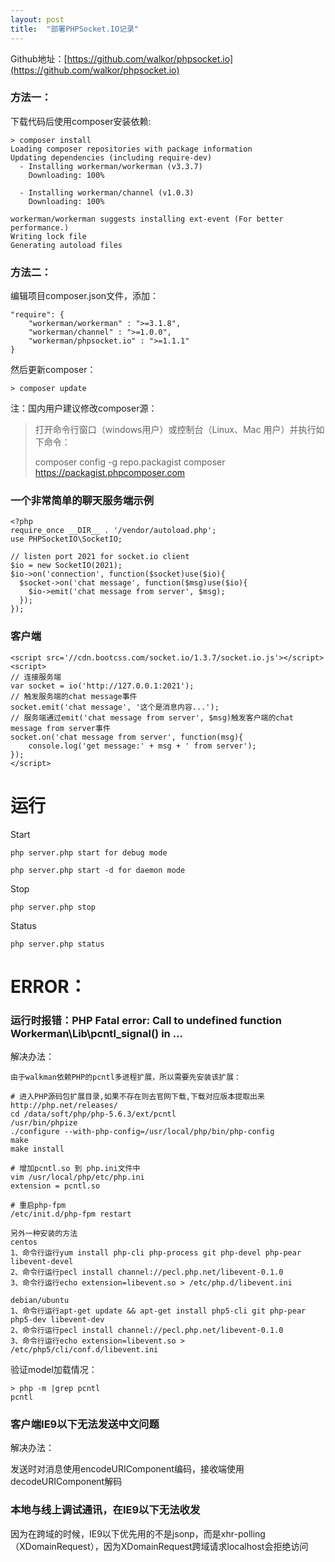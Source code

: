 ```yaml
---
layout: post
title:  "部署PHPSocket.IO记录"
---
```


Github地址：[https://github.com/walkor/phpsocket.io](https://github.com/walkor/phpsocket.io)

### 方法一：

下载代码后使用composer安装依赖:

	> composer install
	Loading composer repositories with package information
	Updating dependencies (including require-dev)
	  - Installing workerman/workerman (v3.3.7)
	    Downloading: 100%
	
	  - Installing workerman/channel (v1.0.3)
	    Downloading: 100%
	
	workerman/workerman suggests installing ext-event (For better performance.)
	Writing lock file
	Generating autoload files


### 方法二：

编辑项目composer.json文件，添加：

    "require": {
        "workerman/workerman" : ">=3.1.8",
        "workerman/channel" : ">=1.0.0",
        "workerman/phpsocket.io" : ">=1.1.1"
    }

然后更新composer：

	> composer update

注：国内用户建议修改composer源：

> 打开命令行窗口（windows用户）或控制台（Linux、Mac 用户）并执行如下命令：
> 
> composer config -g repo.packagist composer https://packagist.phpcomposer.com


### 一个非常简单的聊天服务端示例

	<?php
	require_once __DIR__ . '/vendor/autoload.php';
	use PHPSocketIO\SocketIO;
	
	// listen port 2021 for socket.io client
	$io = new SocketIO(2021);
	$io->on('connection', function($socket)use($io){
	  $socket->on('chat message', function($msg)use($io){
	    $io->emit('chat message from server', $msg);
	  });
	});

### 客户端

	<script src='//cdn.bootcss.com/socket.io/1.3.7/socket.io.js'></script>
	<script>
	// 连接服务端
	var socket = io('http://127.0.0.1:2021');
	// 触发服务端的chat message事件
	socket.emit('chat message', '这个是消息内容...');
	// 服务端通过emit('chat message from server', $msg)触发客户端的chat message from server事件
	socket.on('chat message from server', function(msg){
		console.log('get message:' + msg + ' from server');
	});
	</script>

# 运行

Start

	php server.php start for debug mode
	
	php server.php start -d for daemon mode

Stop

	php server.php stop

Status

	php server.php status


# ERROR：

### 运行时报错：PHP Fatal error:  Call to undefined function Workerman\Lib\pcntl_signal() in ...

解决办法：

	由于walkman依赖PHP的pcntl多进程扩展，所以需要先安装该扩展：
	
	# 进入PHP源码包扩展目录,如果不存在则去官网下载,下载对应版本提取出来 http://php.net/releases/
	cd /data/soft/php/php-5.6.3/ext/pcntl
	/usr/bin/phpize
	./configure --with-php-config=/usr/local/php/bin/php-config
	make
	make install
	
	# 增加pcntl.so 到 php.ini文件中
	vim /usr/local/php/etc/php.ini
	extension = pcntl.so
	
	# 重启php-fpm
	/etc/init.d/php-fpm restart

	另外一种安装的方法
	centos
	1、命令行运行yum install php-cli php-process git php-devel php-pear libevent-devel
	2、命令行运行pecl install channel://pecl.php.net/libevent-0.1.0
	3、命令行运行echo extension=libevent.so > /etc/php.d/libevent.ini
	
	debian/ubuntu
	1、命令行运行apt-get update && apt-get install php5-cli git php-pear php5-dev libevent-dev
	2、命令行运行pecl install channel://pecl.php.net/libevent-0.1.0
	3、命令行运行echo extension=libevent.so > /etc/php5/cli/conf.d/libevent.ini


验证model加载情况：

	> php -m |grep pcntl
	pcntl


### 客户端IE9以下无法发送中文问题

解决办法：

发送时对消息使用encodeURIComponent编码，接收端使用decodeURIComponent解码


### 本地与线上调试通讯，在IE9以下无法收发

因为在跨域的时候，IE9以下优先用的不是jsonp，而是xhr-polling（XDomainRequest），因为XDomainRequest跨域请求localhost会拒绝访问